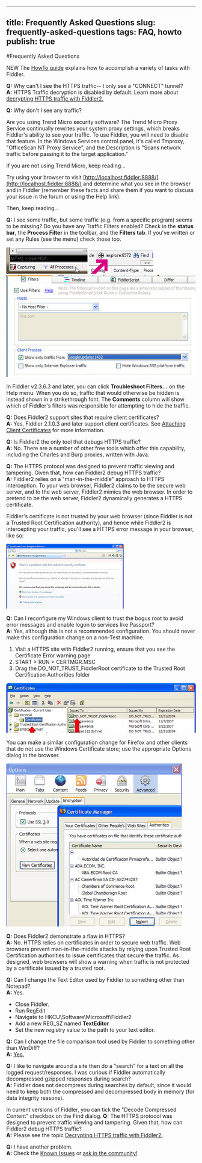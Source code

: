 <!-- http://fiddler2.com/fiddler/help/faq.asp -->

---
title: Frequently Asked Questions
slug: frequently-asked-questions
tags: FAQ, howto
publish: true
---

#Frequently Asked Questions

 

NEW The [HowTo guide](http://fiddler2.com/fiddler/help/howto.asp) explains how to accomplish a variety of tasks with Fiddler.

 

**Q:** Why can't I see the HTTPS traffic-- I only see a "CONNECT" tunnel?  
**A:** HTTPS Traffic decryption is disabled by default. Learn more about [decrypting HTTPS traffic with Fiddler2.](http://fiddler2.com/fiddler/help/httpsdecryption.asp)

 

**Q:** Why don't I see any traffic?  

Are you using Trend Micro security software? The Trend Micro Proxy Service continually rewrites your system proxy settings, which breaks Fiddler's ability to see your traffic. To use Fiddler, you will need to disable that feature. In the Windows Services control panel, it's called Tmproxy, "OfficeScan NT Proxy Service", and the Description is "Scans network traffic before passing it to the target application."

If you are not using Trend Micro, keep reading...

Try using your browser to visit [http://localhost.fiddler:8888/](http://localhost.fiddler:8888/) and determine what you see in the browser and in Fiddler (remember these facts and share them if you want to discuss your issue in the forum or using the Help link).

Then, keep reading...

**Q:** I see some traffic, but some traffic (e.g. from a specific program) seems to be missing?
Do you have any Traffic Filters enabled?  Check in the **status bar**, the **Process Filter** in the toolbar, and the **Filters tab**. If you've written or set any Rules (see the menu) check those too.

![SBFilter](images/SBFilter.png) ![TBFilter](images/TBFilter.png)  
![FiltersTab](images/filterstab.png)

In Fiddler v2.3.6.3 and later, you can click **Troubleshoot Filters...** on the Help menu. When you do so, traffic that would otherwise be hidden is instead shown in a strikethrough font. The **Comments** column will show which of Fiddler's filters was responsible for attempting to hide the traffic.

**Q:** Does Fiddler2 support sites that require client certificates?  
**A:** Yes, Fiddler 2.1.0.3 and later support client certificates.  See [Attaching Client Certificates](http://fiddler2.com/fiddler/help/httpsclientcerts.asp) for more information.

**Q:** Is Fiddler2 the only tool that debugs HTTPS traffic?  
**A:** No.  There are a number of other free tools which offer this capability, including the Charles and Burp proxies, written with Java.

**Q:** The HTTPS protocol was designed to prevent traffic viewing and tampering.  Given that, how can Fiddler2 debug HTTPS traffic?  
**A:** Fiddler2 relies on a "man-in-the-middle" approach to HTTPS interception.  To your web browser, Fiddler2 claims to be the secure web server, and to the web server, Fiddler2 mimics the web browser.  In order to pretend to be the web server, Fiddler2 dynamically generates a HTTPS certificate. 

Fiddler's certificate is not trusted by your web browser (since Fiddler is not a Trusted Root Certification authority), and hence while Fiddler2 is intercepting your traffic, you'll see a HTTPS error message in your browser, like so:

![blockedcert](images/blockedcert.png)


**Q:** Can I reconfigure my Windows client to trust the bogus root to avoid error messages and enable logon to services like Passport?  
**A:** Yes, although this is not a recommended configuration.  You should never make this configuration change on a non-Test machine.

1. Visit a HTTPS site with Fiddler2 running, ensure that you see the Certificate Error warning page
2. START > RUN > CERTMGR.MSC
3. Drag the DO_NOT_TRUST_FiddlerRoot certificate to the Trusted Root Certification Authorities folder  

![WindowsCertMgr](images/WindowsCertMgr.jpg)

You can make a similar configuration change for Firefox and other clients that do not use the Windows Certificate store; use the appropriate Options dialog in the browser.  

![FirefoxCertMgr](images/FirefoxCertMgr.jpg)

**Q:** Does Fiddler2 demonstrate a flaw in HTTPS?  
**A:** No.  HTTPS relies on certificates in order to secure web traffic.  Web browsers prevent man-in-the-middle attacks by relying upon Trusted Root Certification authorities to issue certificates that secure the traffic.  As designed, web browsers will show a warning when traffic is not protected by a certificate issued by a trusted root.

**Q:** Can I change the Text Editor used by Fiddler to something other than Notepad?  
**A:** Yes. 

* Close Fiddler.
* Run RegEdit
* Navigate to HKCU\Software\Microsoft\Fiddler2
* Add a new REG_SZ named **TextEditor**
* Set the new registry value to the path to your text editor.

**Q:** Can I change the file comparison tool used by Fiddler to something other than WinDiff?  
**A:** [Yes.](http://fiddler2.com/fiddler/help/CompareTool.asp) 

**Q:** I like to navigate around a site then do a "search" for a text on all the logged request/responses. I was curious if Fiddler automatically decompressed gzipped responses during search?  
**A:** Fiddler does not decompress during searches by default, since it would need to keep both the compressed and decompressed body in memory (for data integrity reasons).

In current versions of Fiddler, you can tick the "Decode Compressed Content" checkbox on the Find dialog.
**Q:** The HTTPS protocol was designed to prevent traffic viewing and tampering.  Given that, how can Fiddler2 debug HTTPS traffic?  
**A:** Please see the topic [Decrypting HTTPS traffic with Fiddler2.](http://fiddler2.com/fiddler/help/httpsdecryption.asp)

**Q:** I have another problem.  
**A:** Check the [Known Issues](http://fiddler2.com/fiddler/help/knownissues.asp) or [ask in the community!](http://fiddler2.com/redir/?id=fiddlerdisc)